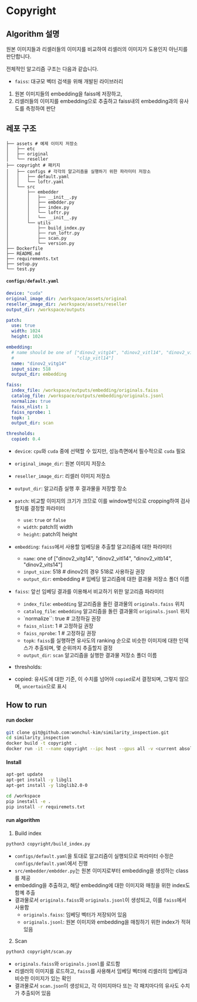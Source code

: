 
# Copyright

## Algorithm 설명

원본 이미지들과 리셀러들의 이미지를 비교하여 리셀러의 이미지가 도용인지 아닌지를 판단합니다.

전체적인 알고리즘 구조는 다음과 같습니다. 

* `faiss`: 대규모 벡터 검색을 위해 개발된 라이브러리

1. 원본 이미지들의 embedding을 faiss에 저장하고, 
2. 리셀러들의 이미지를 embedding으로 추출하고 faiss내의 embedding과의 유사도를 측정하여 판단

## 레포 구조 

```
├── assets # 예제 이미지 저장소
│   ├── etc
│   ├── original
│   └── reseller
├── copyright # 패키지
│   ├── configs # 각각의 알고리즘을 실행하기 위한 파라미터 저장소
│   │   ├── default.yaml
│   │   └── loftr.yaml
│   └── src 
│       ├── embedder
│       │   ├── __init__.py
│       │   ├── embdder.py
│       │   ├── index.py
│       │   └── loftr.py
│       │   └── __init__.py
│       └── utils
│           ├── build_index.py
│           ├── run_loftr.py
│           ├── scan.py
│           └── version.py
├── Dockerfile
├── README.md
├── requirements.txt
├── setup.py
└── test.py
```


#### `configs/default.yaml`

```yaml
device: "cuda"   
original_image_dir: /workspace/assets/original
reseller_image_dir: /workspace/assets/reseller
output_dir: /workspace/outputs

patch:
  use: true
  width: 1024
  height: 1024

embedding:
  # name should be one of ["dinov2_vitg14", "dinov2_vitl14", "dinov2_vitb14", "dinov2_vits14", 
  #                        "clip_vitl14"]
  name: "dinov2_vitg14" 
  input_size: 518
  output_dir: embedding

faiss:
  index_file: /workspace/outputs/embedding/originals.faiss
  catalog_file: /workspace/outputs/embedding/originals.jsonl
  normalize: true
  faiss_nlist: 1
  faiss_nprobe: 1
  topk: 1
  output_dir: scan

thresholds:
  copied: 0.4
```

* `device`: `cpu`와 `cuda` 중에 선택할 수 있지만, 성능측면에서 필수적으로 `cuda` 필요
* `original_image_dir`: 원본 이미지 저장소
* `reseller_image_dir`: 리셀러 이미지 저장소
* `output_dir`: 알고리즘 실행 후 결과물을 저장할 장소

* `patch`: 비교할 이미지의 크기가 크므로 이를 window방식으로 cropping하여 검사할지를 결정할 파라미터
    * `use`: `true` or `false` 
    * `width`: patch의 width
    * `height`: patch의 height

* `embedding`: `faiss`에서 사용할 임베딩을 추출할 알고리즘에 대한 파라미터
    * `name`: one of ["dinov2_vitg14", "dinov2_vitl14", "dinov2_vitb14", "dinov2_vits14"]
    * `input_size`: 518 # dinov2의 경우 518로 사용하길 권장
    * `output_dir`: embedding # 임베딩 알고리즘에 대한 결과물 저장소 폴더 이름

* `faiss`: 앞선 임베딩 결과를 이용해서 비교하기 위한 알고리즘 파라미터
    * `index_file`: `embedding` 알고리즘을 돌린 결과물의 `originals.faiss` 위치
    * `catalog_file`: `embedding` 알고리즘을 돌린 결과물의 `originals.jsonl` 위치
    * `normalize``: true # 고정하길 권장
    * `faiss_nlist`: 1 # 고정하길 권장
    * `faiss_nprobe`: 1 # 고정하길 권장
    * `topk`: `faiss`를 실행하면 유사도의 ranking 순으로 비슷한 이미지에 대한 인덱스가 추출되며, 몇 순위까지 추출할지 결정
    * `output_dir`: `scan` 알고리즘을 실행한 결과물 저장소 폴더 이름

* thresholds: 
*   copied: 유사도에 대한 기준, 이 수치를 넘어야 `copied`로서 결정되며, 그렇지 않으며, `uncertain`으로 표시

## How to run

#### run docker
```sh
git clone git@github.com:wonchul-kim/similarity_inspection.git
cd similarity_inspection
docker build -t copyright .
docker run -it --name copyright --ipc host --gpus all -v <current absolute path>:/workspace copyright bash
```

#### Install 
```sh
apt-get update 
apt-get install -y libgl1
apt-get install -y libglib2.0-0

cd /workspace
pip inestall -e .
pip install -r requiremets.txt
```

#### run algorithm

1. Build index

```sh
python3 copyright/build_index.py
```

* `configs/default.yaml`을 토대로 알고리즘이 실행되므로 파라미터 수정은 `configs/default.yaml`에서 진행
* `src/embedder/embdder.py`는 원본 이미지로부터 embedding을 생성하는 class를 제공
* embedding을 추출하고, 해당 embedding에 대한 이미지와 매칭을 위한 index도 함꼐 추출
* 결과물로서 `originals.faiss`와 `originals.jsonl`이 생성되고, 이를 `faiss`에서 사용함
    * `originals.faiss`: 임베딩 벡터가 저장되어 있음
    * `originals.jsonl`: 원본 이미지와 embedding을 매칭하기 위한 index가 적혀 있음

2. Scan

```sh
python3 copyright/scan.py
```

* `originals.faiss`와 `originals.jsonl`를 로드함
* 리셀러의 이미지를 로드하고, `faiss`를 사용해서 임베딩 벡터에 리셀러의 임베딩과 비슷한 이미지가 있는 확인
* 결과물로서 `scan.json`이 생성되고, 각 이미지마다 또는 각 패치마다의 유사도 수치가 추출되어 있음
